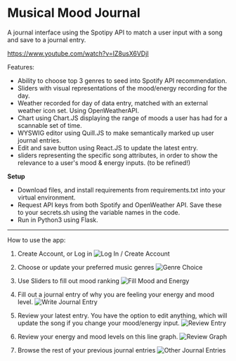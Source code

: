 
# Musical Mood Journal
A journal interface using the Spotipy API to match a user input with a song and save to a journal entry.

https://www.youtube.com/watch?v=IZ8usX6VDjI

Features: 
- Ability to choose top 3 genres to seed into Spotify API recommendation.
- Sliders with visual representations of the mood/energy recording for the day.
- Weather recorded for day of data entry, matched with an external weather icon set. Using OpenWeatherAPI.
- Chart using Chart.JS displaying the range of moods a user has had for a scannable set of time.
- WYSWIG editor using Quill.JS to make semantically marked up user journal entries.
- Edit and save button using React.JS to update the latest entry.
- sliders representing the specific song attributes, in order to show the relevance to a user's mood & energy inputs. (to be refined!)

**Setup**
- Download files, and install requirements from requirements.txt into your virtual environment.
- Request API keys from both Spotify and OpenWeather API. Save these to your secrets.sh using the variable names in the code.
- Run in Python3 using Flask.

________________________________________________________

How to use the app:
1. Create Account, or Log in
![Log In / Create Account](https://user-images.githubusercontent.com/43709904/124631284-3d792980-de51-11eb-8300-e513c4e28886.png)

2. Choose or update your preferred music genres
![Genre Choice](https://user-images.githubusercontent.com/43709904/124632556-74037400-de52-11eb-9e78-e4efd600ad1c.png)

3. Use Sliders to fill out mood ranking
![Fill Mood and Energy](https://user-images.githubusercontent.com/43709904/124631427-60a3d900-de51-11eb-8eab-4d9083235832.png)

4. Fill out a journal entry of why you are feeling your energy and mood level.
![Write Journal Entry](https://user-images.githubusercontent.com/43709904/124631563-84671f00-de51-11eb-8a6a-4073a5afdc81.png)

5. Review your latest entry. You have the option to edit anything, which will update the song if you change your mood/energy input.
![Review Entry](https://user-images.githubusercontent.com/43709904/124631767-b2e4fa00-de51-11eb-8b6c-a0f4b4cfa217.png)

6. Review your energy and mood levels on this line graph. 
![Review Graph](https://user-images.githubusercontent.com/43709904/124631985-e9227980-de51-11eb-9e2a-70d92fc720a6.png)

7. Browse the rest of your previous journal entries
![Other Journal Entries](https://user-images.githubusercontent.com/43709904/124632264-30106f00-de52-11eb-9f01-7d721133b1bb.png)




